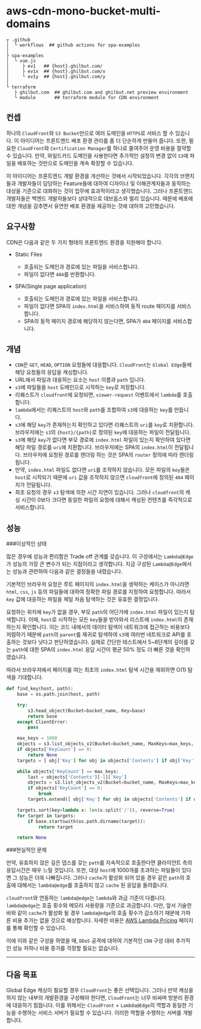 # aws-cdn-mono-bucket-multi-domains

```text
┬ .github
│  └ workflows  ## github actions for spa-examples
│
├ spa-examples
│  └ vue.js
│     ├ ev1   ## {host}.ghilbut.com/
│     ├ ev1x  ## {host}.ghilbut.com/x
│     └ ev1y  ## {host}.ghilbut.com/y
│ 
└ terraform
   ├ ghilbut.com  ## ghilbut.com and ghilbut.net preview environment
   └ module       ## terraform module for CDN environment
```

## 컨셉

하나의 `CloudFront`와 `S3 Bucket`만으로 여러 도메인을 `HTTPS`로 서비스 할 수 있습니다. 이 아이디어는 프론트엔드 배포 환경 관리를 좀 더 단순하게 만들어 줍니다. 또한, 필요한 `CloudFront`와 `Certification Manager`를 하나로 줄여주어 운영 비용을 절약할 수 있습니다. 만약, 와일드카드 도메인을 사용한다면 추가적인 설정의 변경 없이 `S3`에 파일을 배포하는 것만으로 도메인을 계속 확장할 수 있습니다.

이 아이디어는 프론트엔드 개발 환경을 개선하는 것에서 시작되었습니다. 각각의 브랜치들과 개발자들이 담당하는 Feature들에 대하여 디자이너 및 이해관계자들과 동작하는 대상을 기준으로 대화하는 것이 업무에 효과적이라고 생각했습니다. 그러나 프론트엔드 개발자들은 백엔드 개발자들보다 상대적으로 데브옵스와 멀리 있습니다. 때문에 배포에 대한 개념을 감추면서 유연한 배포 환경을 제공하는 것에 대하여 고민했습니다.

## 요구사항

CDN은 다음과 같은 두 가지 형태의 프론트엔드 환경을 지원해야 합니다.

* Static Files
  * 호출되는 도메인과 경로에 있는 파일을 서비스합니다.
  * 파일이 없다면 `404`를 반환합니다.


* SPA(Single page application)
  * 호출되는 도메인과 경로에 있는 파일을 서비스합니다.
  * 파일이 없다면 SPA의 `index.html`을 서비스하여 동적 route 페이지를 서비스합니다.
  * SPA의 동적 페이지 경로에 해당하지 않는다면, SPA가 `404` 페이지를 서비스합니다.

## 개념

* `CDN`은 `GET`, `HEAD`, `OPTION` 요청들에 대응합니다. `CloudFront`는 `Global Edge`들에 해당 요청들의 응답을 캐싱합니다.
* URL에서 파일과 대응하는 요소는 `host` 이름과 `path` 입니다.
* `s3`에 파일들을 `host` 도메인으로 시작하는 `key`로 저장합니다.
* 리퀘스트가 `cloudfront`에 요청되면, `viewer-request` 이벤트에서 `lambda`를 호출합니다.
* `lambda`에서는 리퀘스트의 `host`와 `path`를 조합하여 `s3`에 대응하는 `key`를 만듭니다.
* `s3`에 해당 `key`가 존재하는지 확인하고 있다면 리퀘스트의 `uri`를 `key`로 치환합니다. 브라우저에는 `s3`의 `{host}/{path}`로 정의된 `key`에 대응하는 파일이 전달됩니다.
* `s3`에 해당 `key`가 없다면 부모 경로에 `index.html` 파일이 있는지 확인하여 있다면 해당 파일 경로를 `uri`에 치환합니다. 브라우저에는 SPA의 `index.html`이 전달됩니다. 브라우저에 요청된 경로를 렌더링 하는 것은 SPA의 `router` 정의에 따라 렌더링 됩니다.
* 만약, `index.html` 파일도 없다면 `uri`를 조작하지 않습니다. 모든 파일의 `key`들은 `host`로 시작되기 때문에 `uri` 값을 조작하지 않으면 `cloudfront`에 정의된 `404` 페이지가 전달됩니다.
* 최초 요청의 경우 `s3` 탐색에 의한 시간 지연이 있습니다. 그러나 `cloudfront`의 캐싱 시간이 0보다 크다면 동일한 파일의 요청에 대해서 캐싱된 컨텐츠를 즉각적으로 서비스합니다. 

## 성능

###이상적인 상태

많은 경우에 성능과 편리함은 Trade off 관계를 갖습니다. 이 구성에서는 `Lambda@Edge`가 성능의 가장 큰 변수가 되는 지점이라고 생각합니다. 지금 구성된 `Lambda@Edge`에서는 성능과 관련하여 다음과 같은 결정들을 내렸습니다.

기본적인 브라우저 요청은 루트 페이지의 `index.html`을 생략하는 케이스가 아니라면 `html`, `css`, `js` 등의 파일들에 대하여 정확한 파일 경로를 지정하여 요청합니다. 따라서 `key` 값에 대응하는 파일을 제일 처음 탐색하는 것은 유효한 결정입니다.

요청하는 위치에 `key`가 없을 경우, 부모 `path`의 어딘가에 `index.html` 파일이 있는지 탐색합니다. 이때, `host`로 시작하는 모든 `key`들을 받아와서 리스트에 `index.html`이 존재하는지 확인합니다. 이는 코드 내에서의 데이터 탐색이 네트워크에 접근하는 비용보다 저렴하기 때문에 `path`의 `parent`를 재귀로 탐색하여 `s3`에 여러번 네트워크로 API를 호출하는 것보다 낫다고 판단하였습니다. 실제로 간단한 테스트에서 5~6단계의 깊이를 갖는 `path`에 대한 SPA의 `index.html` 응답 시간이 평균 50% 정도 더 빠른 것을 확인하였습니다.

따라서 브라우저에서 페이지를 여는 최초의 `index.html` 탐색 시간을 제외하면 O(1) 탐색을 기대합니다.

```python
def find_key(host, path):
    base = os.path.join(host, path)

    try:
        s3.head_object(Bucket=bucket_name, Key=base)
        return base
    except ClientError:
        pass

    max_keys = 1000
    objects = s3.list_objects_v2(Bucket=bucket_name, MaxKeys=max_keys, Prefix=host)
    if objects['KeyCount'] == 0:
        return None
    targets = [ obj['Key'] for obj in objects['Contents'] if obj['Key'].endswith('index.html') ]

    while objects['KeyCount'] == max_keys:
        last = objects['Contents'][-1]['Key']
        objects = s3.list_objects_v2(Bucket=bucket_name, MaxKeys=max_keys, Prefix=host, StartAfter=last)
        if objects['KeyCount'] == 0:
            break
        targets.extend([ obj['Key'] for obj in objects['Contents'] if obj['Key'].endswith('index.html') ])

    targets.sort(key=lambda x: len(x.split('/')), reverse=True)
    for target in targets:
        if base.startswith(os.path.dirname(target)):
            return target

    return None
```

###현실적인 문제

만약, 유효하지 않은 깊은 뎁스를 갖는 `path`를 지속적으로 호출한다면 클라이언트 측의 응답시간은 매우 느릴 것입니다. 또한, 대상 `host`에 1000개를 초과하는 파일들이 있다면 그 성능은 더욱 나빠집니다. 그러나 `cache`가 활성화 되어 있을 경우 같은 `path`의 호출에 대해서는 `lambda@edge`를 호출하지 않고 `cache` 된 응답을 돌려줍니다.

`cloudfront`와 연동하는 `lambda@edge`는 `lambda`와 과금 기준이 다릅니다. `lambda@edge`는 호출 횟수와 메모리 사용량을 기준으로 과금합니다. 다만, 앞서 기술한 바와 같이 `cache`가 활성화 될 경우 `lambda@edge`의 호출 횟수가 감소하기 때문에 가파른 비용 추가는 없을 것으로 예상합니다. 자세한 비용은 [AWS Lambda Pricing](https://aws.amazon.com/lambda/pricing/) 페이지를 통해 확인할 수 있습니다. 

이에 이와 같은 구성을 하였을 때, `DDoS` 공격에 대하여 기본적인 `CDN` 구성 대비 추가적인 성능 저하나 비용 증가를 걱정할 필요는 없습니다.

---

## 다음 목표

Global Edge 캐싱이 필요할 경우 `CloudFront`는 좋은 선택입니다. 그러나 만약 캐싱을 하지 않는 내부의 개발환경을 구성해야 한다면, `CloudFront`는 너무 비싸며 방분리 환경에 대응하기 힘듭니다. 이를 위해서는 `CloudFront` + `Lambda@Edge`의 역할과 동일한 기능을 수행하는 서비스 서버가 필요할 수 있습니다. 이러한 역할을 수행하는 서버를 개발합니다.
